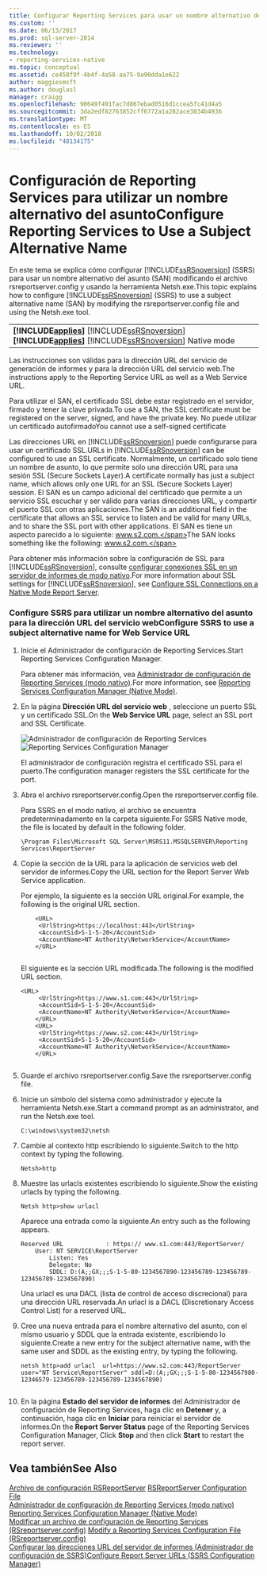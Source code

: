 ```yaml
---
title: Configurar Reporting Services para usar un nombre alternativo del asunto | Microsoft Docs
ms.custom: ''
ms.date: 06/13/2017
ms.prod: sql-server-2014
ms.reviewer: ''
ms.technology:
- reporting-services-native
ms.topic: conceptual
ms.assetid: ce458f9f-4b4f-4a58-aa75-9a90dda1e622
author: maggiesmsft
ms.author: douglasl
manager: craigg
ms.openlocfilehash: 90649f491fac7d867ebad0516d1ccea5fc41d4a5
ms.sourcegitcommit: 3da2edf82763852cff6772a1a282ace3034b4936
ms.translationtype: MT
ms.contentlocale: es-ES
ms.lasthandoff: 10/02/2018
ms.locfileid: "48134175"
---
```

# <a name="configure-reporting-services-to-use-a-subject-alternative-name"></a><span data-ttu-id="cd75b-102">Configuración de Reporting Services para utilizar un nombre alternativo del asunto</span><span class="sxs-lookup"><span data-stu-id="cd75b-102">Configure Reporting Services to Use a Subject Alternative Name</span></span>
  <span data-ttu-id="cd75b-103">En este tema se explica cómo configurar [!INCLUDE[ssRSnoversion](includes/ssrsnoversion-md.md)] (SSRS) para usar un nombre alternativo del asunto (SAN) modificando el archivo rsreportserver.config y usando la herramienta Netsh.exe.</span><span class="sxs-lookup"><span data-stu-id="cd75b-103">This topic explains how to configure [!INCLUDE[ssRSnoversion](includes/ssrsnoversion-md.md)] (SSRS) to use a subject alternative name (SAN) by modifying the rsreportserver.config file and using the Netsh.exe tool.</span></span>  
  
||  
|-|  
|<span data-ttu-id="cd75b-104">**[!INCLUDE[applies](../includes/applies-md.md)]**  [!INCLUDE[ssRSnoversion](includes/ssrsnoversion-md.md)] </span><span class="sxs-lookup"><span data-stu-id="cd75b-104">**[!INCLUDE[applies](includes/applies-md.md)]**  [!INCLUDE[ssRSnoversion](includes/ssrsnoversion-md.md)] Native mode</span></span>|  
  
 <span data-ttu-id="cd75b-105">Las instrucciones son válidas para la dirección URL del servicio de generación de informes y para la dirección URL del servicio web.</span><span class="sxs-lookup"><span data-stu-id="cd75b-105">The instructions apply to the Reporting Service URL as well as a Web Service URL.</span></span>  
  
 <span data-ttu-id="cd75b-106">Para utilizar el SAN, el certificado SSL debe estar registrado en el servidor, firmado y tener la clave privada.</span><span class="sxs-lookup"><span data-stu-id="cd75b-106">To use a SAN, the SSL certificate must be registered on the server, signed, and have the private key.</span></span> <span data-ttu-id="cd75b-107">No puede utilizar un certificado autofirmado</span><span class="sxs-lookup"><span data-stu-id="cd75b-107">You cannot use a self-signed certificate</span></span>  
  
 <span data-ttu-id="cd75b-108">Las direcciones URL en [!INCLUDE[ssRSnoversion](includes/ssrsnoversion-md.md)] puede configurarse para usar un certificado SSL.</span><span class="sxs-lookup"><span data-stu-id="cd75b-108">URLs in [!INCLUDE[ssRSnoversion](includes/ssrsnoversion-md.md)] can be configured to use an SSL certificate.</span></span> <span data-ttu-id="cd75b-109">Normalmente, un certificado solo tiene un nombre de asunto, lo que permite solo una dirección URL para una sesión SSL (Secure Sockets Layer).</span><span class="sxs-lookup"><span data-stu-id="cd75b-109">A certificate normally has just a subject name, which allows only one URL for an SSL (Secure Sockets Layer) session.</span></span> <span data-ttu-id="cd75b-110">El SAN es un campo adicional del certificado que permite a un servicio SSL escuchar y ser válido para varias direcciones URL, y compartir el puerto SSL con otras aplicaciones.</span><span class="sxs-lookup"><span data-stu-id="cd75b-110">The SAN is an additional field in the certificate that allows an SSL service to listen and be valid for many URLs, and to share the SSL port with other applications.</span></span> <span data-ttu-id="cd75b-111">El SAN es tiene un aspecto parecido a lo siguiente: www.s2.com.</span><span class="sxs-lookup"><span data-stu-id="cd75b-111">The SAN looks something like the following: www.s2.com.</span></span>  
  
 <span data-ttu-id="cd75b-112">Para obtener más información sobre la configuración de SSL para [!INCLUDE[ssRSnoversion](includes/ssrsnoversion-md.md)], consulte [configurar conexiones SSL en un servidor de informes de modo nativo](security/configure-ssl-connections-on-a-native-mode-report-server.md).</span><span class="sxs-lookup"><span data-stu-id="cd75b-112">For more information about SSL settings for [!INCLUDE[ssRSnoversion](includes/ssrsnoversion-md.md)], see [Configure SSL Connections on a Native Mode Report Server](security/configure-ssl-connections-on-a-native-mode-report-server.md).</span></span>  
  
### <a name="configure-ssrs-to-use-a-subject-alternative-name-for-web-service-url"></a><span data-ttu-id="cd75b-113">Configure SSRS para utilizar un nombre alternativo del asunto para la dirección URL del servicio web</span><span class="sxs-lookup"><span data-stu-id="cd75b-113">Configure SSRS to use a subject alternative name for Web Service URL</span></span>  
  
1.  <span data-ttu-id="cd75b-114">Inicie el Administrador de configuración de Reporting Services.</span><span class="sxs-lookup"><span data-stu-id="cd75b-114">Start Reporting Services Configuration Manager.</span></span>  
  
     <span data-ttu-id="cd75b-115">Para obtener más información, vea [Administrador de configuración de Reporting Services &#40;modo nativo&#41;](../sql-server/install/reporting-services-configuration-manager-native-mode.md).</span><span class="sxs-lookup"><span data-stu-id="cd75b-115">For more information, see [Reporting Services Configuration Manager &#40;Native Mode&#41;](../sql-server/install/reporting-services-configuration-manager-native-mode.md).</span></span>  
  
2.  <span data-ttu-id="cd75b-116">En la página **Dirección URL del servicio web** , seleccione un puerto SSL y un certificado SSL.</span><span class="sxs-lookup"><span data-stu-id="cd75b-116">On the **Web Service URL** page, select an SSL port and SSL Certificate.</span></span>  
  
     <span data-ttu-id="cd75b-117">![Administrador de configuración de Reporting Services](media/reportingservices-configurationmanager.png "Administrador de configuración de Reporting Services")</span><span class="sxs-lookup"><span data-stu-id="cd75b-117">![Reporting Services Configuration Manager](media/reportingservices-configurationmanager.png "Reporting Services Configuration Manager")</span></span>  
  
     <span data-ttu-id="cd75b-118">El administrador de configuración registra el certificado SSL para el puerto.</span><span class="sxs-lookup"><span data-stu-id="cd75b-118">The configuration manager registers the SSL certificate for the port.</span></span>  
  
3.  <span data-ttu-id="cd75b-119">Abra el archivo rsreportserver.config.</span><span class="sxs-lookup"><span data-stu-id="cd75b-119">Open the rsreportserver.config file.</span></span>  
  
     <span data-ttu-id="cd75b-120">Para SSRS en el modo nativo, el archivo se encuentra predeterminadamente en la carpeta siguiente.</span><span class="sxs-lookup"><span data-stu-id="cd75b-120">For SSRS Native mode, the file is located by default in the following folder.</span></span>  
  
    ```  
    \Program Files\Microsoft SQL Server\MSRS11.MSSQLSERVER\Reporting Services\ReportServer  
    ```  
  
4.  <span data-ttu-id="cd75b-121">Copie la sección de la URL para la aplicación de servicios web del servidor de informes.</span><span class="sxs-lookup"><span data-stu-id="cd75b-121">Copy the URL section for the Report Server Web Service application.</span></span>  
  
     <span data-ttu-id="cd75b-122">Por ejemplo, la siguiente es la sección URL original.</span><span class="sxs-lookup"><span data-stu-id="cd75b-122">For example, the following is the original URL section.</span></span>  
  
    ```  
        <URL>  
         <UrlString>https://localhost:443</UrlString>  
         <AccountSid>S-1-5-20</AccountSid>  
         <AccountName>NT Authority\NetworkService</AccountName>  
        </URL>  
  
    ```  
  
     <span data-ttu-id="cd75b-123">El siguiente es la sección URL modificada.</span><span class="sxs-lookup"><span data-stu-id="cd75b-123">The following is the modified URL section.</span></span>  
  
    ```  
    <URL>  
         <UrlString>https://www.s1.com:443</UrlString>  
         <AccountSid>S-1-5-20</AccountSid>  
         <AccountName>NT Authority\NetworkService</AccountName>  
        </URL>  
        <URL>  
         <UrlString>https://www.s2.com:443</UrlString>  
         <AccountSid>S-1-5-20</AccountSid>  
         <AccountName>NT Authority\NetworkService</AccountName>  
        </URL>  
  
    ```  
  
5.  <span data-ttu-id="cd75b-124">Guarde el archivo rsreportserver.config.</span><span class="sxs-lookup"><span data-stu-id="cd75b-124">Save the rsreportserver.config file.</span></span>  
  
6.  <span data-ttu-id="cd75b-125">Inicie un símbolo del sistema como administrador y ejecute la herramienta Netsh.exe.</span><span class="sxs-lookup"><span data-stu-id="cd75b-125">Start a command prompt as an administrator, and run the Netsh.exe tool.</span></span>  
  
    ```  
    C:\windows\system32\netsh  
    ```  
  
7.  <span data-ttu-id="cd75b-126">Cambie al contexto http escribiendo lo siguiente.</span><span class="sxs-lookup"><span data-stu-id="cd75b-126">Switch to the http context by typing the following.</span></span>  
  
    ```  
    Netsh>http  
    ```  
  
8.  <span data-ttu-id="cd75b-127">Muestre las urlacls existentes escribiendo lo siguiente.</span><span class="sxs-lookup"><span data-stu-id="cd75b-127">Show the existing urlacls by typing the following.</span></span>  
  
    ```  
    Netsh http>show urlacl  
    ```  
  
     <span data-ttu-id="cd75b-128">Aparece una entrada como la siguiente.</span><span class="sxs-lookup"><span data-stu-id="cd75b-128">An entry such as the following appears.</span></span>  
  
    ```  
    Reserved URL            : https:// www.s1.com:443/ReportServer/  
        User: NT SERVICE\ReportServer  
            Listen: Yes  
            Delegate: No  
            SDDL: D:(A;;GX;;;S-1-5-80-1234567890-123456789-123456789-123456789-1234567890)  
    ```  
  
     <span data-ttu-id="cd75b-129">Una urlacl es una DACL (lista de control de acceso discrecional) para una dirección URL reservada.</span><span class="sxs-lookup"><span data-stu-id="cd75b-129">An urlacl is a DACL (Discretionary Access Control List) for a reserved URL.</span></span>  
  
9. <span data-ttu-id="cd75b-130">Cree una nueva entrada para el nombre alternativo del asunto, con el mismo usuario y SDDL que la entrada existente, escribiendo lo siguiente.</span><span class="sxs-lookup"><span data-stu-id="cd75b-130">Create a new entry for the subject alternative name, with the same user and SDDL as the existing entry, by typing the following.</span></span>  
  
    ```  
    netsh http>add urlacl  url=https://www.s2.com:443/ReportServer    
    user="NT Service\ReportServer" sddl=D:(A;;GX;;;S-1-5-80-1234567980-12346579-123456789-123456789-1234567890)  
  
    ```  
  
10. <span data-ttu-id="cd75b-131">En la página **Estado del servidor de informes** del Administrador de configuración de Reporting Services, haga clic en **Detener** y, a continuación, haga clic en **Iniciar** para reiniciar el servidor de informes.</span><span class="sxs-lookup"><span data-stu-id="cd75b-131">On the **Report Server Status** page of the Reporting Services Configuration Manager, Click **Stop** and then click **Start** to restart the report server.</span></span>  
  
## <a name="see-also"></a><span data-ttu-id="cd75b-132">Vea también</span><span class="sxs-lookup"><span data-stu-id="cd75b-132">See Also</span></span>  
 <span data-ttu-id="cd75b-133">[Archivo de configuración RSReportServer](report-server/rsreportserver-config-configuration-file.md) </span><span class="sxs-lookup"><span data-stu-id="cd75b-133">[RSReportServer Configuration File](report-server/rsreportserver-config-configuration-file.md) </span></span>  
 <span data-ttu-id="cd75b-134">[Administrador de configuración de Reporting Services &#40;modo nativo&#41;](../sql-server/install/reporting-services-configuration-manager-native-mode.md) </span><span class="sxs-lookup"><span data-stu-id="cd75b-134">[Reporting Services Configuration Manager &#40;Native Mode&#41;](../sql-server/install/reporting-services-configuration-manager-native-mode.md) </span></span>  
 <span data-ttu-id="cd75b-135">[Modificar un archivo de configuración de Reporting Services &#40;RSreportserver.config&#41;](report-server/modify-a-reporting-services-configuration-file-rsreportserver-config.md) </span><span class="sxs-lookup"><span data-stu-id="cd75b-135">[Modify a Reporting Services Configuration File &#40;RSreportserver.config&#41;](report-server/modify-a-reporting-services-configuration-file-rsreportserver-config.md) </span></span>  
 [<span data-ttu-id="cd75b-136">Configurar las direcciones URL del servidor de informes &#40;Administrador de configuración de SSRS&#41;</span><span class="sxs-lookup"><span data-stu-id="cd75b-136">Configure Report Server URLs  &#40;SSRS Configuration Manager&#41;</span></span>](install-windows/configure-report-server-urls-ssrs-configuration-manager.md)  
  
  